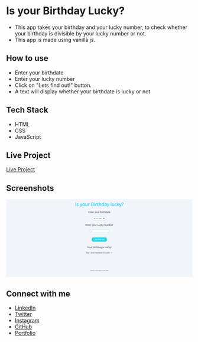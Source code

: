 # Is your Birthday Lucky?

- This app takes your birthday and your lucky number, to check whether your birthday is divisible by your lucky number or not.
- This app is made using vanilla js.

## How to use

- Enter your birthdate
- Enter your lucky number
- Click on "Lets find out!" button.
- A text will display whether your birthdate is lucky or not

## Tech Stack

- HTML
- CSS
- JavaScript

## Live Project

[Live Project](https://wadad-parker-lucky-birthday.netlify.app/)

## Screenshots

![lucky Birthdate](https://raw.githubusercontent.com/WadadParker/is-your-birthday-lucky/main/birthday-lucky.PNG)

## Connect with me

- [LinkedIn](https://in.linkedin.com/in/wadad-parker-5570671b5)
- [Twitter](https://twitter.com/wadadparker)
- [Instagram](https://www.instagram.com/wadad_parker/)
- [GitHub](https://github.com/WadadParker)
- [Portfolio](https://wadad-parker.netlify.app/)
